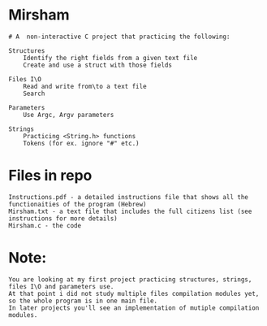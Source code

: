 # Mirsham
    # A  non-interactive C project that practicing the following:
    
    Structures
        Identify the right fields from a given text file
        Create and use a struct with those fields
        
    Files I\O
        Read and write from\to a text file
        Search
    
    Parameters
        Use Argc, Argv parameters
    
    Strings    
        Practicing <String.h> functions
        Tokens (for ex. ignore "#" etc.)
        
# Files in repo
    Instructions.pdf - a detailed instructions file that shows all the functionaities of the program (Hebrew)
    Mirsham.txt - a text file that includes the full citizens list (see instructions for more details)
    Mirsham.c - the code 
    
# Note:
    You are looking at my first project practicing structures, strings, files I\O and parameters use.
    At that point i did not study multiple files compilation modules yet, so the whole program is in one main file.
    In later projects you'll see an implementation of mutiple compilation modules.
